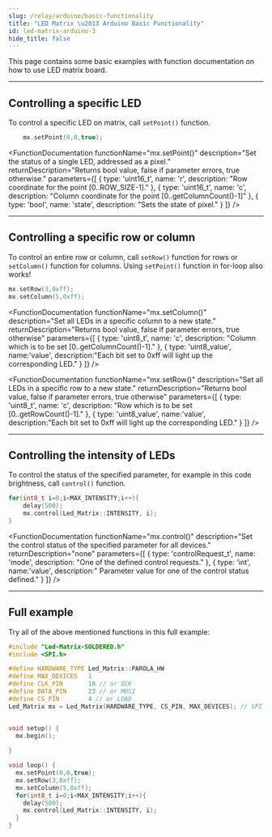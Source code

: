 ```yaml
---
slug: /relay/arduino/basic-functionality
title: "LED Matrix \u2013 Arduino Basic Functionality"
id: led-matrix-arduino-3
hide_title: false
---
```

This page contains some basic examples with function documentation on how to use LED matrix board.

---

## Controlling a specific LED
To control a specific LED on matrix, call `setPoint()` function.
```cpp
    mx.setPoint(0,0,true);
```
<FunctionDocumentation
  functionName="mx.setPoint()"
  description="Set the status of a single LED, addressed as a pixel."
  returnDescription="Returns bool value, false if parameter errors, true otherwise."
  parameters={[
  { type: 'uint16_t', name: 'r', description: "Row coordinate for the point [0..ROW_SIZE-1]." },
  { type: 'uint16_t', name: 'c', description: "Column coordinate for the point [0..getColumnCount()-1]" },
  { type: 'bool', name: 'state', description: "Sets the state of pixel." }
  ]}
/>

---

## Controlling a specific row or column
To control an entire row or column, call `setRow()` function for rows or `setColumn()` function for columns. Using `setPoint()` function in for-loop also works!
```cpp
mx.setRow(3,0xff);
mx.setColumn(5,0xff);
```
<FunctionDocumentation
  functionName="mx.setColumn()"
  description="Set all LEDs in a specific column to a new state."
  returnDescription="Returns bool value, false if parameter errors, true otherwise"
  parameters={[
  { type: 'uint8_t', name: 'c', description: "Column which is to be set [0..getColumnCount()-1]." },
  { type: 'uint8_value', name:'value', description:"Each bit set to 0xff will light up the corresponding LED." }
  ]}
/>

<FunctionDocumentation
  functionName="mx.setRow()"
  description="Set all LEDs in a specific row to a new state."
  returnDescription="Returns bool value, false if parameter errors, true otherwise"
  parameters={[
  { type: 'uint8_t', name: 'c', description: "Row which is to be set [0..getRowCount()-1]." },
  { type: 'uint8_value', name:'value', description:"Each bit set to 0xff will light up the corresponding LED." }
  ]}
/>

---

## Controlling the intensity of LEDs
To control the status of the specified parameter, for example in this code brightness, call `control()` function.

```cpp
for(int8_t i=0;i<MAX_INTENSITY;i++){
    delay(500);
    mx.control(Led_Matrix::INTENSITY, i);
}
```
<FunctionDocumentation
  functionName="mx.control()"
  description="Set the control status of the specified parameter for all devices."
  returnDescription="none"
  parameters={[
  { type: 'controlRequest_t', name: 'mode', description: "One of the defined control requests." },
  { type: 'int', name:'value', description:" Parameter value for one of the control status defined." }
  ]}
/>

---

## Full example
Try all of the above mentioned functions in this full example:
```cpp
#include "Led-Matrix-SOLDERED.h"
#include <SPI.h>

#define HARDWARE_TYPE Led_Matrix::PAROLA_HW
#define MAX_DEVICES   1
#define CLK_PIN       18 // or SCK
#define DATA_PIN      23 // or MOSI
#define CS_PIN        4 // or LOAD
Led_Matrix mx = Led_Matrix(HARDWARE_TYPE, CS_PIN, MAX_DEVICES); // SPI hardware interface


void setup() {
  mx.begin();
  
}

void loop() {
  mx.setPoint(0,0,true);
  mx.setRow(3,0xff);
  mx.setColumn(5,0xff);
  for(int8_t i=0;i<MAX_INTENSITY;i++){
    delay(500);
    mx.control(Led_Matrix::INTENSITY, i);
  }
}

```